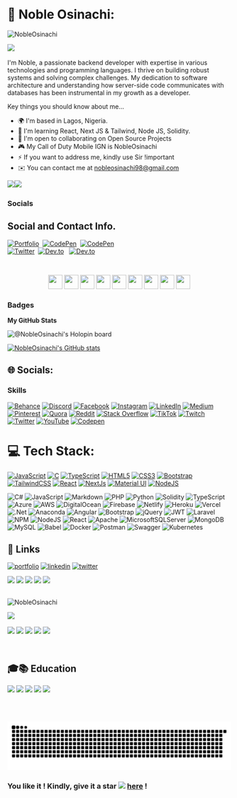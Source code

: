 # 💫 Noble Osinachi:

<p align="left"> <img src="https://komarev.com/ghpvc/?username=NobleOsinachi&label=Profile%20views&color=0e75b6&style=flat" alt="NobleOsinachi" /> </p>


<a href="https://github.com/NobleOsinachi/readme-typing-svg"><img src="https://readme-typing-svg.herokuapp.com/?lines=Email%20me%20via%20cotechlevy@gmail.com;I%20am%20ready%20to%20work%20with%20you!;&font=Fira%20Code&center=true&width=440&height=45&color=FFFFFF&vCenter=true&size=22"></a>

I'm Noble, a passionate backend developer with expertise in various technologies and programming languages. I thrive on building robust systems and solving complex challenges. My dedication to software architecture and understanding how server-side code communicates with databases has been instrumental in my growth as a developer.

Key things you should know about me...

* 🌍 I'm based in Lagos, Nigeria.
* 🧠 I'm learning React, Next JS & Tailwind, Node JS, Solidity.
* 🤝 I'm open to collaborating on Open Source Projects
* 🎮 My Call of Duty Mobile IGN is NobleOsinachi
* ⚡ If you want to address me, kindly use Sir !important
* ✉️ You can contact me at 
nobleosinachi98@gmail.com

<a href="https://www.twitter.com/NobleOsinachi" target="_blank" rel="noreferrer"><img
src="https://img.shields.io/twitter/follow/NobleOsinachi?logo=twitter&style=for-the-badge&color=0891b2&labelColor=1c1917"
/></a><a href="https://www.github.com/NobleOsinachi" target="_blank" rel="noreferrer"><img
src="https://img.shields.io/github/followers/NobleOsinachi?logo=github&style=for-the-badge&color=0891b2&labelColor=1c1917" /></a>


### Socials




## Social and Contact Info.

<p >
<a href="https://nobleosinachi.github.io"><img src="https://img.shields.io/badge/PORTFOLIO-fff?style=for-the-badge&logo=googlechrome&logoColor=blue" alt="Portfolio" /></a>&nbsp;
<a href="https://www.linkedin.com/in/NobleOsinachi/"><img src="https://img.shields.io/badge/linkedin-430098?style=for-the-badge&logo=linkedin&logoColor=white" alt="CodePen" /></a>&nbsp;
<a href="mailto:nobleosinachi98@gmail.com"><img src="https://img.shields.io/badge/gmail-d62828?style=for-the-badge&logo=gmail&logoColor=white" alt="CodePen" /></a>&nbsp; <br>
<a href="https://twitter.com/NobleOsinachi"><img src="https://img.shields.io/badge/Twitter-1DA1F2?style=for-the-badge&logo=twitter&logoColor=white" alt="Twitter" /></a>&nbsp;
<a href="https://www.hackerrank.com/NobleOsinachi"><img src="https://img.shields.io/badge/hackerrank-0A0A0A?style=for-the-badge&logo=hackerrank&logoColor=#38B000" alt="Dev.to" /></a>&nbsp; &nbsp;<a href="https://drive.google.com/file/d/1fIxesdVC1Org99Ec41JhCb53gu7_gvDh"><img src="https://img.shields.io/badge/Résumé-d62828?style=for-the-badge&logo=researchgate&logoColor=02c39a" alt="Dev.to" /></a>&nbsp;
</p><br>

<p align="center"> 
<a href="https://www.codepen.io/NobleOsinachi" target="_blank" rel="noreferrer"><img src="https://raw.githubusercontent.com/danielcranney/readme-generator/main/public/icons/socials/codepen.svg" width="32" height="32" /></a> 
<a href="https://codesandbox.io/u/NobleOsinachi" target="_blank" rel="noreferrer"><img src="https://raw.githubusercontent.com/danielcranney/readme-generator/main/public/icons/socials/codesandbox.svg" width="32" height="32" /></a> 
<a href="https://www.dev.to/NobleOsinachi" target="_blank" rel="noreferrer"><img src="https://raw.githubusercontent.com/danielcranney/readme-generator/main/public/icons/socials/devdotto.svg" width="32" height="32" /></a> 
<a href="https://www.github.com/NobleOsinachi" target="_blank" rel="noreferrer"><img src="https://raw.githubusercontent.com/danielcranney/readme-generator/main/public/icons/socials/github.svg" width="32" height="32" /></a> 
<a href="https://NobleOsinachi.hashnode.dev" target="_blank" rel="noreferrer"><img src="https://raw.githubusercontent.com/danielcranney/readme-generator/main/public/icons/socials/hashnode.svg" width="32" height="32" /></a> 
<a href="http://www.instagram.com/NobleOsinachi" target="_blank" rel="noreferrer"><img src="https://raw.githubusercontent.com/danielcranney/readme-generator/main/public/icons/socials/instagram.svg" width="32" height="32" /></a> 
<a href="http://www.medium.com/@NobleOsinachi" target="_blank" rel="noreferrer"><img src="https://raw.githubusercontent.com/danielcranney/readme-generator/main/public/icons/socials/medium.svg" width="32" height="32" /></a> 
<a href="https://www.stackoverflow.com/users/16141245/abdul" target="_blank" rel="noreferrer"><img src="https://raw.githubusercontent.com/danielcranney/readme-generator/main/public/icons/socials/stackoverflow.svg" width="32" height="32" /></a> 
<a href="https://www.twitter.com/NobleOsinachi" target="_blank" rel="noreferrer"><img src="https://raw.githubusercontent.com/danielcranney/readme-generator/main/public/icons/socials/twitter.svg" width="32" height="32" /></a></p>

### Badges

<b>My GitHub Stats</b>

![@NobleOsinachi's Holopin board](https://holopin.me/NobleOsinachi)




<a href="http://www.github.com/NobleOsinachi"><img src="https://github-readme-stats.vercel.app/api?username=NobleOsinachi&show_icons=true&hide=&count_private=true&title_color=facc15&text_color=ffffff&icon_color=0891b2&bg_color=1c1917&hide_border=true&show_icons=true" alt="NobleOsinachi's GitHub stats" /></a>

<!-- <a href="http://www.github.com/NobleOsinachi"><img src="https://github-readme-streak-stats.herokuapp.com/?user=NobleOsinachi&stroke=ffffff&background=1c1917&ring=facc15&fire=facc15&currStreakNum=ffffff&currStreakLabel=facc15&sideNums=ffffff&sideLabels=ffffff&dates=ffffff&hide_border=true" /></a> -->

<!-- <a href="http://www.github.com/NobleOsinachi"><img src="https://activity-graph.herokuapp.com/graph?username=NobleOsinachi&bg_color=1c1917&color=ffffff&line=0891b2&point=ffffff&area_color=1c1917&area=true&hide_border=true&custom_title=GitHub%20Commits%20Graph" alt="GitHub Commits Graph" /></a> -->

<!-- [![NobleOsinachi's wakatime stats](https://github-readme-stats.vercel.app/api/wakatime?username=nobleosinachi)](https://github.com/anuraghazra/github-readme-stats) -->


## 🌐 Socials:





### Skills



[![Behance](https://img.shields.io/badge/Behance-1769ff?logo=behance&logoColor=white)](https://bento.me/nobleosinachi) [![Discord](https://img.shields.io/badge/Discord-%237289DA.svg?logo=discord&logoColor=white)](https://discord.gg/nobleosinachi) [![Facebook](https://img.shields.io/badge/Facebook-%231877F2.svg?logo=Facebook&logoColor=white)](https://facebook.com/noble.chukwukere.5) [![Instagram](https://img.shields.io/badge/Instagram-%23E4405F.svg?logo=Instagram&laogoColor=white)](https://instagram.com/nobleosinachi) [![LinkedIn](https://img.shields.io/badge/LinkedIn-%230077B5.svg?logo=linkedin&logoColor=white)](https://linkedin.com/in/nobleosinachi) [![Medium](https://img.shields.io/badge/Medium-12100E?logo=medium&logoColor=white)](https://medium.com/@nobleosinachi) [![Pinterest](https://img.shields.io/badge/Pinterest-%23E60023.svg?logo=Pinterest&logoColor=white)](https://pinterest.com/nobleosinachi) [![Quora](https://img.shields.io/badge/Quora-%23B92B27.svg?logo=Quora&logoColor=white)](https://www.quora.com/profile/Noble-Osinachi) [![Reddit](https://img.shields.io/badge/Reddit-%23FF4500.svg?logo=Reddit&logoColor=white)](https://reddit.com/user/nobleosinachi) [![Stack Overflow](https://img.shields.io/badge/-Stackoverflow-FE7A16?logo=stack-overflow&logoColor=white)](https://stackoverflow.com/users/13560831/nobleosinachi) [![TikTok](https://img.shields.io/badge/TikTok-%23000000.svg?logo=TikTok&logoColor=white)](https://tiktok.com/@nobleosinachi) [![Twitch](https://img.shields.io/badge/Twitch-%239146FF.svg?logo=Twitch&logoColor=white)](https://twitch.tv/nobleosinachi) [![Twitter](https://img.shields.io/badge/Twitter-%231DA1F2.svg?logo=Twitter&logoColor=white)](https://twitter.com/nobleosinachi) [![YouTube](https://img.shields.io/badge/YouTube-%23FF0000.svg?logo=YouTube&logoColor=white)](https://youtube.com/@nobleosinachi) [![Codepen](https://img.shields.io/badge/Codepen-000000?style=for-the-badge&logo=codepen&logoColor=white)](https://codepen.io/nobleosinachi) 

# 💻 Tech Stack:


<p align="left">
<a href="https://developer.mozilla.org/en-US/docs/Web/JavaScript" target="_blank" rel="noreferrer"><img src="https://raw.githubusercontent.com/danielcranney/readme-generator/main/public/icons/skills/javascript-colored.svg" width="36" height="36" alt="JavaScript" /></a>
<!-- 
<a href="https://www.python.org/" target="_blank" rel="noreferrer"><img src="https://raw.githubusercontent.com/danielcranney/readme-generator/main/public/icons/skills/python-colored.svg" width="36" height="36" alt="Python" /></a> -->
<a href="https://learn.microsoft.com/en-us/shows/lets-learn-dotnet/lets-learn-dotnet-csharp" target="_blank" rel="noreferrer"><img src="https://raw.githubusercontent.com/danielcranney/readme-generator/main/public/icons/skills/csharp.svg" width="36" height="36" alt="C" /></a>
<a href="https://www.typescriptlang.org/" target="_blank" rel="noreferrer"><img src="https://raw.githubusercontent.com/danielcranney/readme-generator/main/public/icons/skills/typescript-colored.svg" width="36" height="36" alt="TypeScript" /></a>
<a href="https://developer.mozilla.org/en-US/docs/Glossary/HTML5" target="_blank" rel="noreferrer"><img src="https://raw.githubusercontent.com/danielcranney/readme-generator/main/public/icons/skills/html5-colored.svg" width="36" height="36" alt="HTML5" /></a>
<a href="https://www.w3.org/TR/CSS/#css" target="_blank" rel="noreferrer"><img src="https://raw.githubusercontent.com/danielcranney/readme-generator/main/public/icons/skills/css3-colored.svg" width="36" height="36" alt="CSS3" /></a>
<!-- 
<a href="https://sass-lang.com/" target="_blank" rel="noreferrer"><img src="https://raw.githubusercontent.com/danielcranney/readme-generator/main/public/icons/skills/sass-colored.svg" width="36" height="36" alt="Sass" /></a> -->
<a href="https://getbootstrap.com/" target="_blank" rel="noreferrer"><img src="https://raw.githubusercontent.com/danielcranney/readme-generator/main/public/icons/skills/bootstrap-colored.svg" width="36" height="36" alt="Bootstrap" /></a>
<a href="https://tailwindcss.com/" target="_blank" rel="noreferrer"><img src="https://raw.githubusercontent.com/danielcranney/readme-generator/main/public/icons/skills/tailwindcss-colored.svg" width="36" height="36" alt="TailwindCSS" /></a>
<a href="https://reactjs.org/" target="_blank" rel="noreferrer"><img src="https://raw.githubusercontent.com/danielcranney/readme-generator/main/public/icons/skills/react-colored.svg" width="36" height="36" alt="React" /></a>
<!-- 
<a href="https://redux.js.org/" target="_blank" rel="noreferrer"><img src="https://raw.githubusercontent.com/danielcranney/readme-generator/main/public/icons/skills/redux-colored.svg" width="36" height="36" alt="Redux" /></a> -->
<a href="https://nextjs.org/docs" target="_blank" rel="noreferrer"><img src="https://raw.githubusercontent.com/danielcranney/readme-generator/main/public/icons/skills/nextjs-colored.svg" width="36" height="36" alt="NextJs" /></a>
<a href="https://mui.com/" target="_blank" rel="noreferrer"><img src="https://raw.githubusercontent.com/danielcranney/readme-generator/main/public/icons/skills/materialui-colored.svg" width="36" height="36" alt="Material UI" /></a>
<a href="https://nodejs.org/en/" target="_blank" rel="noreferrer"><img src="https://raw.githubusercontent.com/danielcranney/readme-generator/main/public/icons/skills/nodejs-colored.svg" width="36" height="36" alt="NodeJS" /></a>
<!-- 
<a href="https://expressjs.com/" target="_blank" rel="noreferrer"><img src="https://raw.githubusercontent.com/danielcranney/readme-generator/main/public/icons/skills/express-colored.svg" width="36" height="36" alt="Express" /></a> -->
<!-- 
<a href="https://graphql.org/" target="_blank" rel="noreferrer"><img src="https://raw.githubusercontent.com/danielcranney/readme-generator/main/public/icons/skills/graphql-colored.svg" width="36" height="36" alt="GraphQL" /></a> -->
<!-- 
<a href="https://www.mongodb.com/" target="_blank" rel="noreferrer"><img src="https://raw.githubusercontent.com/danielcranney/readme-generator/main/public/icons/skills/mongodb-colored.svg" width="36" height="36" alt="MongoDB" /></a> -->
<!-- 
<a href="https://firebase.google.com/" target="_blank" rel="noreferrer"><img src="https://raw.githubusercontent.com/danielcranney/readme-generator/main/public/icons/skills/firebase-colored.svg" width="36" height="36" alt="Firebase" /></a> -->
<!-- 
<a href="https://www.figma.com/" target="_blank" rel="noreferrer"><img src="https://raw.githubusercontent.com/danielcranney/readme-generator/main/public/icons/skills/figma-colored.svg" width="36" height="36" alt="Figma" /></a> -->
</p>



![C#](https://img.shields.io/badge/c%23-%23239120.svg?style=for-the-badge&logo=c-sharp&logoColor=white) 
![JavaScript](https://img.shields.io/badge/javascript-%23323330.svg?style=for-the-badge&logo=javascript&logoColor=%23F7DF1E) 
![Markdown](https://img.shields.io/badge/markdown-%23000000.svg?style=for-the-badge&logo=markdown&logoColor=white) 
![PHP](https://img.shields.io/badge/php-%23777BB4.svg?style=for-the-badge&logo=php&logoColor=white) 
![Python](https://img.shields.io/badge/python-3670A0?style=for-the-badge&logo=python&logoColor=ffdd54)
![Solidity](https://img.shields.io/badge/Solidity-%23363636.svg?style=for-the-badge&logo=solidity&logoColor=white) 
![TypeScript](https://img.shields.io/badge/typescript-%23007ACC.svg?style=for-the-badge&logo=typescript&logoColor=white) 
![Azure](https://img.shields.io/badge/azure-%230072C6.svg?style=for-the-badge&logo=azure-devops&logoColor=white) 
![AWS](https://img.shields.io/badge/AWS-%23FF9900.svg?style=for-the-badge&logo=amazon-aws&logoColor=white)
![DigitalOcean](https://img.shields.io/badge/DigitalOcean-%230167ff.svg?style=for-the-badge&logo=digitalOcean&logoColor=white)
![Firebase](https://img.shields.io/badge/firebase-%23039BE5.svg?style=for-the-badge&logo=firebase)
![Netlify](https://img.shields.io/badge/netlify-%23000000.svg?style=for-the-badge&logo=netlify&logoColor=#00C7B7)
![Heroku](https://img.shields.io/badge/heroku-%23430098.svg?style=for-the-badge&logo=heroku&logoColor=white) 
![Vercel](https://img.shields.io/badge/vercel-%23000000.svg?style=for-the-badge&logo=vercel&logoColor=white) 
![.Net](https://img.shields.io/badge/.NET-5C2D91?style=for-the-badge&logo=.net&logoColor=white) 
![Anaconda](https://img.shields.io/badge/Anaconda-%2344A833.svg?style=for-the-badge&logo=anaconda&logoColor=white) 
![Angular](https://img.shields.io/badge/angular-%23DD0031.svg?style=for-the-badge&logo=angular&logoColor=white) 
![Bootstrap](https://img.shields.io/badge/bootstrap-%23563D7C.svg?style=for-the-badge&logo=bootstrap&logoColor=white) 
![jQuery](https://img.shields.io/badge/jquery-%230769AD.svg?style=for-the-badge&logo=jquery&logoColor=white) 
![JWT](https://img.shields.io/badge/JWT-black?style=for-the-badge&logo=JSON%20web%20tokens) 
![Laravel](https://img.shields.io/badge/laravel-%23FF2D20.svg?style=for-the-badge&logo=laravel&logoColor=white) 
![NPM](https://img.shields.io/badge/NPM-%23000000.svg?style=for-the-badge&logo=npm&logoColor=white)
![NodeJS](https://img.shields.io/badge/node.js-6DA55F?style=for-the-badge&logo=node.js&logoColor=white)
![React](https://img.shields.io/badge/react-%2320232a.svg?style=for-the-badge&logo=react&logoColor=%2361DAFB)
![Apache](https://img.shields.io/badge/apache-%23D42029.svg?style=for-the-badge&logo=apache&logoColor=white)
![MicrosoftSQLServer](https://img.shields.io/badge/Microsoft%20SQL%20Sever-CC2927?style=for-the-badge&logo=microsoft%20sql%20server&logoColor=white)
![MongoDB](https://img.shields.io/badge/MongoDB-%234ea94b.svg?style=for-the-badge&logo=mongodb&logoColor=white)
![MySQL](https://img.shields.io/badge/mysql-%2300f.svg?style=for-the-badge&logo=mysql&logoColor=white)
![Babel](https://img.shields.io/badge/Babel-F9DC3e?style=for-the-badge&logo=babel&logoColor=black)
![Docker](https://img.shields.io/badge/docker-%230db7ed.svg?style=for-the-badge&logo=docker&logoColor=white)
![Postman](https://img.shields.io/badge/Postman-FF6C37?style=for-the-badge&logo=postman&logoColor=white)
![Swagger](https://img.shields.io/badge/-Swagger-%23Clojure?style=for-the-badge&logo=swagger&logoColor=white)
![Kubernetes](https://img.shields.io/badge/kubernetes-%23326ce5.svg?style=for-the-badge&logo=kubernetes&logoColor=white)

## 🔗 Links
[![portfolio](https://img.shields.io/badge/my_portfolio-000?style=for-the-badge&logo=ko-fi&logoColor=white)](https://nobleosinachi.netlify.com/)
[![linkedin](https://img.shields.io/badge/linkedin-0A66C2?style=for-the-badge&logo=linkedin&logoColor=white)](https://www.linkedin.com/in/NobleOsinachi/)
[![twitter](https://img.shields.io/badge/twitter-1DA1F2?style=for-the-badge&logo=twitter&logoColor=white)](https://twitter.com/NobleOsinachi/)


<!-- 
# 📊 GitHub Stats:
![](https://github-readme-stats.vercel.app/api?username=nobleosinachi&theme=dark&hide_border=false&include_all_commits=false&count_private=true)<br/>
![](https://github-readme-streak-stats.herokuapp.com/?user=nobleosinachi&theme=dark&hide_border=false)<br/>
![](https://github-readme-stats.vercel.app/api/top-langs/?username=nobleosinachi&theme=dark&hide_border=false&include_all_commits=false&count_private=true&layout=compact)

## 🏆 GitHub Trophies
![](https://github-profile-trophy.vercel.app/?username=nobleosinachi&theme=radical&no-frame=false&no-bg=true&margin-w=4)

## 🐦 Latest Tweet
[![](https://gtce.itsvg.in/api?username=nobleosinachi)](https://github.com/VishwaGauravIn/github-twitter-card-embed)

### ✍️ Random Dev Quote
![](https://quotes-github-readme.vercel.app/api?type=vetical&theme=radical)

### 🔝 Top Contributed Repo
![](https://github-contributor-stats.vercel.app/api?username=nobleosinachi&limit=5&theme=dark&combine_all_yearly_contributions=true)

### 😂 Random Dev Meme
<img src="https://rm.up.railway.app/" width="512px"/>

---

[![](https://visitcount.itsvg.in/api?id=nobleosinachi&icon=0&color=0)](https://visitcount.itsvg.in)

## 💰 You can help me by Donating
[![BuyMeACoffee](https://img.shields.io/badge/Buy%20Me%20a%20Coffee-ffdd00?style=for-the-badge&logo=buy-me-a-coffee&logoColor=black)](https://buymeacoffee.com/nobleosinachi) [![PayPal](https://img.shields.io/badge/PayPal-00457C?style=for-the-badge&logo=paypal&logoColor=white)](https://paypal.me/nobleosinachi) [![Patreon](https://img.shields.io/badge/Patreon-F96854?style=for-the-badge&logo=patreon&logoColor=white)](https://patreon.com/nobleosinachi) [![Ko-Fi](https://img.shields.io/badge/Ko--fi-F16061?style=for-the-badge&logo=ko-fi&logoColor=white)](https://ko-fi.com/nobleosinachi) 
-->

<!-- Proudly created with GPRM ( https://gprm.itsvg.in ) -->

<div >
<img src="https://img.icons8.com/fluency/30/000000/star.png" />
<img src="https://img.icons8.com/fluency/30/000000/star.png" />
<img src="https://img.icons8.com/fluency/30/000000/star.png" />
<img src="https://img.icons8.com/fluency/30/000000/star.png" />
<img src="https://img.icons8.com/color/30/000000/star--v1.png"/>
</div>
<br>

<p > <img src="https://komarev.com/ghpvc/?username=NobleOsinachi&label=Profile%20viewers:&color=FE7A16&style=for-the-badge" alt="NobleOsinachi" /> </p>
 
<a href="https://github.com/NobleOsinachi/readme-typing-svg"><img src="https://readme-typing-svg.herokuapp.com/?lines=
.NET Software Engineer;
Full stack web developer;
Systems Engineer;
Kindly star this repo, and follow;
I'll follow back too!;
Available for collaborations.
&font=Fira%20Code&center=true&width=440&height=45&color=FFFFFF&vCenter=true&size=22"></a>
</p>

<!-- BADGES -->
<p >
<img src="https://img.shields.io/badge/Interest-Artificial Intelligence-blue"/>
<img src="https://img.shields.io/badge/Hobby-Coding-blue" />
<img src="https://img.shields.io/badge/Programming-Python%2C%20JavaScript-blue" />
<img src="https://img.shields.io/badge/Lives-Nairobi-blue" />
<img src="https://img.shields.io/badge/Language-English%2C%20Swahili-blue" />
</p><br>

<div >

## 🎓📚 Education 
![](https://img.shields.io/badge/Coursera-0056D2?style=for-the-badge&logo=Coursera&logoColor=white) 
![](https://img.shields.io/badge/Udacity-grey?style=for-the-badge&logo=udacity&logoColor=#5FCFEE) 
![](https://img.shields.io/badge/free%20code%20camp-27273D?style=for-the-badge&logo=freecodecamp&logoColor=white) 
![](https://img.shields.io/badge/Kaggle-fff?style=for-the-badge&logo=Kaggle&logoColor=#0077B6) 
![](https://img.shields.io/badge/Stack_Overflow-FE7A16?style=for-the-badge&logo=stack-overflow&logoColor=white) 

</div>

</h3> <br><br>
<!--  

## Skills and Tools
<div >
<table>
<thead>
<tr>
<th colspan="7">Languages</th>
</tr>
</thead>
<tr>
<td  width=110> <img height=60 src="https://cdn.jsdelivr.net/gh/devicons/devicon/icons/python/python-original.svg"/> </td>
<td  width=110> <img height=60 src="https://cdn.jsdelivr.net/gh/devicons/devicon/icons/javascript/javascript-plain.svg"/> </td>
<td  width=110> <img height=60 src="https://cdn.jsdelivr.net/gh/devicons/devicon/icons/typescript/typescript-original.svg"/> </td>
<td  width=110> <img height=60 src="https://cdn.jsdelivr.net/gh/devicons/devicon/icons/css3/css3-original.svg"/> </td>
<td  width=110> <img height=60 src="https://cdn.jsdelivr.net/gh/devicons/devicon/icons/html5/html5-original.svg"/> </td>
</tr>
<tr> 
<td  width=110>Python</td>
<td  width=110>JavaScript</td>
<td  width=110>Typescript</td>
<td  width=110>CSS</td>
<td  width=110>HTML</td>
</tr>
<tr>
<td  width=110> <img height=60 src="https://cdn.jsdelivr.net/gh/devicons/devicon/icons/postgresql/postgresql-original.svg"/> </td>
<td  width=110> <img height=60 src="https://cdn.jsdelivr.net/gh/devicons/devicon/icons/mysql/mysql-original.svg"/> </td>
<td  width=110> <img height=60 src="https://cdn.jsdelivr.net/gh/devicons/devicon/icons/sqlite/sqlite-original.svg"/> </td>
<td  width=110> <img height=60 src="https://cdn.jsdelivr.net/gh/devicons/devicon/icons/bash/bash-original.svg"/> </td>
<td  width=110> <img height=60 src="https://cdn.jsdelivr.net/gh/devicons/devicon/icons/markdown/markdown-original.svg"/> </td>
<tr> 
<td  width=110>PostgreSQL</td>
<td  width=110>MySQL</td>
<td  width=110>SQLite</td>
<td  width=110>Ba$h</td>
<td  width=110>Markdown</td>
</tr>
</table>

<table>
<thead>
<tr>
<th colspan="3">Frameworks & Libraries </th>
<th colspan="3">Agile Methodologies</th>
</tr>
</thead>
<tr>
<td  width=110> <img height=60 src="https://cdn.jsdelivr.net/gh/devicons/devicon/icons/angularjs/angularjs-original.svg"/> </td>
<td  width=110> <img height=60 src="https://cdn.jsdelivr.net/npm/devicon-2.2@2.2.0/icons/django/django-original.svg"/> </td>
<td  width=110> <img height=60 src="https://cdn.jsdelivr.net/gh/devicons/devicon/icons/flask/flask-original.svg"/> </td>
<td  width=110><img width=60 src="https://user-images.githubusercontent.com/27622683/192119071-da8aff75-02b1-4c6d-8232-507b9454cd49.png"/></td>
<td  width=110><img width=60 src="https://user-images.githubusercontent.com/27622683/192119394-0284fdfc-3ad2-460c-8b57-5ed13a2cbfc0.png"/></td>
<tr > 
<td  width=110>Angular</td>
<td  width=110>Django</td>
<td  width=110>Flask</td>
<td  width=110>Scrum</td>
<td  width=110>T.D.D.</td>
</tr>
<tr>
<td  width=110> <img height=60 src="https://cdn.jsdelivr.net/gh/devicons/devicon/icons/bootstrap/bootstrap-original.svg"/> </td>
<td  width=110> <img height=60 src="https://cdn.jsdelivr.net/gh/devicons/devicon/icons/jquery/jquery-original.svg"/> </td>
<tr > 
<td  width=110>Bootstrap</td>
<td  width=110>JQuery</td>
</tr>
</tr>
</table>
<table>
<thead>
<tr>
<th colspan="7">Tools</th>
</tr>
</thead>
<tr>
<td  width=110> <img height=60 src="https://cdn.jsdelivr.net/gh/devicons/devicon/icons/heroku/heroku-original.svg"/> </td>
<td  width=110> <img height=60 src="https://cdn.jsdelivr.net/gh/devicons/devicon/icons/figma/figma-original.svg"/> </td>
<td  width=110> <img height=60 src="https://cdn.jsdelivr.net/gh/devicons/devicon/icons/git/git-original.svg"/> </td>
<td  width=110> <img height=60 src="https://cdn.jsdelivr.net/gh/devicons/devicon/icons/github/github-original.svg"/> </td>
<td  width=110> <img height=60 src="https://cdn.jsdelivr.net/npm/devicon-2.2@2.2.0/icons/trello/trello-plain.svg"/> </td>
</tr>
<tr> 
<td  width=110>Heroku</td>
<td  width=110>Figma</td>
<td  width=110>Git</td>
<td  width=110>GitHub</td>
<td  width=110>Trello</td>
</tr>
<tr>
<td  width=110> <img height=60 src="https://cdn.jsdelivr.net/gh/devicons/devicon/icons/vscode/vscode-original.svg"/> </td>
<td  width=110> <img height=60 src="https://cdn.jsdelivr.net/gh/devicons/devicon/icons/pycharm/pycharm-original.svg"/> </td>
<td  width=110> <img height=60 src="https://cdn.jsdelivr.net/gh/devicons/devicon/icons/intellij/intellij-original.svg"/> </td>
<td  width=110> <img height=60 src="https://cdn.jsdelivr.net/gh/devicons/devicon/icons/vim/vim-original.svg"/> </td> 
<td  width=110> <img height=60 src="https://cdn.jsdelivr.net/gh/devicons/devicon/icons/googlecloud/googlecloud-original.svg"/> </td> 
</tr>
<tr> 
<td  width=110>VSCode</td>
<td  width=110>Pycharm</td>
<td  width=110>IntelliJ</td>
<td  width=110>Vim</td>
<td  width=110>Google Cloud</td>
</tr>
<tr>
<td  width=110> <img height=60 src="https://cdn.jsdelivr.net/gh/devicons/devicon/icons/docker/docker-original.svg"/> </td>
<td  width=110> <img height=60 src="https://cdn.jsdelivr.net/gh/devicons/devicon/icons/jenkins/jenkins-line.svg"/> </td>
<td  width=110> <img height=60 src="https://cdn.jsdelivr.net/gh/devicons/devicon/icons/jupyter/jupyter-original.svg"/> </td>
<td  width=110> <img height=60 src="https://cdn.jsdelivr.net/gh/devicons/devicon/icons/jira/jira-original.svg"/> </td>
<td  width=110> <img height=60 src="https://cdn.jsdelivr.net/gh/devicons/devicon/icons/codepen/codepen-plain.svg"/> </td>
</tr>
<tr> 
<td  width=110>Docker</td>
<td  width=110>Jenkins</td>
<td  width=110>Jupyter</td>
<td  width=110>Jira</td>
<td  width=110>CodePen</td>
</tr>
</table>
<table>
<thead>
<tr>
<th colspan="7">Operating Systems</th>
</tr>
</thead>
<tr>
<td  width=110><img height=60 src="https://cdn.jsdelivr.net/gh/devicons/devicon/icons/windows8/windows8-original.svg"/> </td>
<td  width=110> <img height=60 src="https://cdn.jsdelivr.net/gh/devicons/devicon/icons/linux/linux-original.svg"/> </td>
<td  width=110> <img height=60 src="https://cdn.jsdelivr.net/gh/devicons/devicon/icons/ubuntu/ubuntu-plain.svg"/> </td>
<td  width=110> <img height=60 src="https://cdn.jsdelivr.net/gh/devicons/devicon/icons/debian/debian-plain.svg"/> </td>
<tr> 
<td  width=110>Windows</td>
<td  width=110>Linux</td>
<td  width=110>Ubuntu</td>
<td  width=110>Debian</td>
</tr>
</table>
</div>
## 📊 GitHub Statistics
<table>
<tr>
<td>
<a href="https://github.com/NobleOsinachi/NobleOsinachi">
<img  src="https://github-readme-stats.vercel.app/api?username=NobleOsinachi&show_icons=true&line_height=27&count_private=true&title_color=f48c06&text_color=c9cacc&icon_color=2bbc8a&bg_color=000000" alt="Levy's GitHub Stats" />
</td>
<td>
<img  src="https://github-readme-stats.vercel.app/api/top-langs/?username=NobleOsinachi&theme=highcontrast&layout=compact" />
</a>
</td>
</tr>

<tr>
<td>
<img height="200em" src="https://github-profile-summary-cards.vercel.app/api/cards/most-commit-language?username=NobleOsinachi"/>
</td>
<td>
<img height="200em" src="https://github-profile-summary-cards.vercel.app/api/cards/repos-per-language?username=NobleOsinachi"/>
</td>
</tr>

<tr>
<tr>
<th colspan="7">

</th>
</tr>
<td >
[![GitHub Streak](https://github-readme-streak-stats.herokuapp.com/?user=NobleOsinachi&theme=highcontrast&layout=compa")](https://git.io/streak-stats)
</td>
<td >
<p >
</p>
</td>
</tr>
</table>
-->

![Snake animation](images/github-contribution-grid-snake.svg)

### You like it ! Kindly, give it a star <img src="https://img.icons8.com/fluency/20/000000/star.png" /> [here](https://github.com/NobleOsinachi/NobleOsinachi/) !
